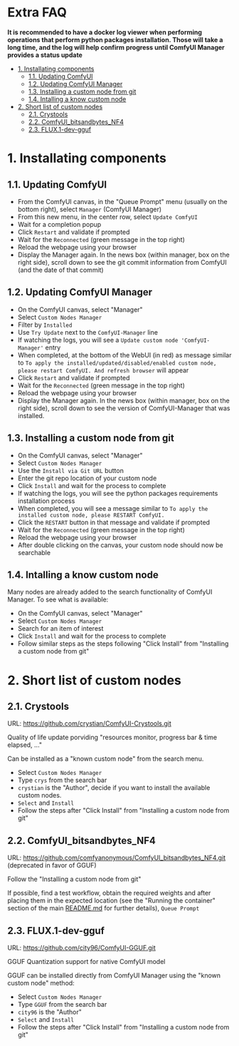 <h1>Extra FAQ</h1>

**It is recommended to have a docker log viewer when performing operations that perform python packages installation. Those will take a long time, and the log will help confirm progress until ComfyUI Manager provides a status update**

- [1. Installating components](#1-installating-components)
  - [1.1. Updating ComfyUI](#11-updating-comfyui)
  - [1.2. Updating ComfyUI Manager](#12-updating-comfyui-manager)
  - [1.3. Installing a custom node from git](#13-installing-a-custom-node-from-git)
  - [1.4. Intalling a know custom node](#14-intalling-a-know-custom-node)
- [2. Short list of custom nodes](#2-short-list-of-custom-nodes)
  - [2.1. Crystools](#21-crystools)
  - [2.2. ComfyUI\_bitsandbytes\_NF4](#22-comfyui_bitsandbytes_nf4)
  - [2.3. FLUX.1-dev-gguf](#23-flux1-dev-gguf)

# 1. Installating components

## 1.1. Updating ComfyUI

- From the ComfyUI canvas, in the "Queue Prompt" menu (usually on the bottom right), select `Manager` (ComfyUI Manager)
- From this new menu, in the center row, select `Update ComfyUI`
- Wait for a completion popup
- Click `Restart` and validate if prompted
- Wait for the `Reconnected` (green message in the top right)
- Reload the webpage using your browser
- Display the Manager again. In the news box (within manager, box on the right side), scroll down to see the git commit information from ComfyUI (and the date of that commit)

## 1.2. Updating ComfyUI Manager

- On the ComfyUI canvas, select "Manager"
- Select `Custom Nodes Manager`
- Filter by `Installed`
- Use `Try Update` next to the `ComfyUI-Manager` line
- If watching the logs, you will see a `Update custom node 'ComfyUI-Manager'` entry
- When completed, at the bottom of the WebUI (in red) as message similar to `To apply the installed/updated/disabled/enabled custom node, please restart ComfyUI. And refresh browser` will appear
- Click `Restart` and validate if prompted
- Wait for the `Reconnected` (green message in the top right)
- Reload the webpage using your browser
- Display the Manager again. In the news box (within manager, box on the right side), scroll down to see the version of ComfyUI-Manager that was installed.

## 1.3. Installing a custom node from git

- On the ComfyUI canvas, select "Manager"
- Select `Custom Nodes Manager`
- Use the `Install via Git URL` button
- Enter the git repo location of your custom node
- Click `Install` and wait for the process to complete
- If watching the logs, you will see the python packages requirements installation process
- When completed, you will see a message similar to `To apply the installed custom node, please RESTART ComfyUI.`
- Click the `RESTART` button in that message and validate if prompted
- Wait for the `Reconnected` (green message in the top right)
- Reload the webpage using your browser
- After double clicking on the canvas, your custom node should now be searchable

## 1.4. Intalling a know custom node

Many nodes are already added to the search functionality of ComfyUI Manager.
To see what is available:
- On the ComfyUI canvas, select "Manager"
- Select `Custom Nodes Manager`
- Search for an item of interest
- Click `Install` and wait for the process to complete
- Follow similar steps as the steps following "Click Install" from "Installing a custom node from git"


# 2. Short list of custom nodes

## 2.1. Crystools

URL: https://github.com/crystian/ComfyUI-Crystools.git

Quality of life update porviding "resources monitor, progress bar & time elapsed, ..."

Can be installed as a "known custom node" from the search menu.
- Select `Custom Nodes Manager`
- Type `crys` from the search bar
- `crystian` is the "Author", decide if you want to install the available custom nodes.
- `Select` and `Install`
- Follow the steps after "Click Install" from "Installing a custom node from git"

## 2.2. ComfyUI_bitsandbytes_NF4

URL: https://github.com/comfyanonymous/ComfyUI_bitsandbytes_NF4.git
(deprecated in favor of GGUF)

Follow the "Installing a custom node from git"

If possible, find a test workflow, obtain the required weights and after placing them in the expected location (see the "Running the container" section of the main [README.md](../README.md) for further details), `Queue Prompt`

## 2.3. FLUX.1-dev-gguf

URL: https://github.com/city96/ComfyUI-GGUF.git

GGUF Quantization support for native ComfyUI model

GGUF can be installed directly from ComfyUI Manager using the "known custom node" method:
- Select `Custom Nodes Manager`
- Type `GGUF` from the search bar
- `city96` is the "Author"
- `Select` and `Install`
- Follow the steps after "Click Install" from "Installing a custom node from git"
